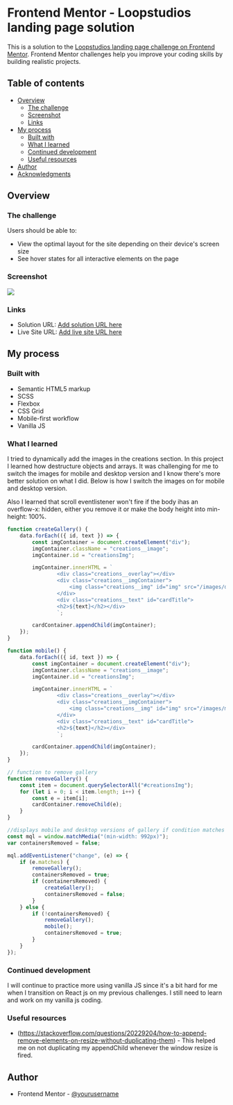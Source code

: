 # Frontend Mentor - Loopstudios landing page solution

This is a solution to the [Loopstudios landing page challenge on Frontend Mentor](https://www.frontendmentor.io/challenges/loopstudios-landing-page-N88J5Onjw). Frontend Mentor challenges help you improve your coding skills by building realistic projects.

## Table of contents

-   [Overview](#overview)
    -   [The challenge](#the-challenge)
    -   [Screenshot](#screenshot)
    -   [Links](#links)
-   [My process](#my-process)
    -   [Built with](#built-with)
    -   [What I learned](#what-i-learned)
    -   [Continued development](#continued-development)
    -   [Useful resources](#useful-resources)
-   [Author](#author)
-   [Acknowledgments](#acknowledgments)

## Overview

### The challenge

Users should be able to:

-   View the optimal layout for the site depending on their device's screen size
-   See hover states for all interactive elements on the page

### Screenshot

![](./screenshot/desktop.png.jpg)

### Links

-   Solution URL: [Add solution URL here](https://your-solution-url.com)
-   Live Site URL: [Add live site URL here](https://your-live-site-url.com)

## My process

### Built with

-   Semantic HTML5 markup
-   SCSS
-   Flexbox
-   CSS Grid
-   Mobile-first workflow
-   Vanilla JS

### What I learned

I tried to dynamically add the images in the creations section. In this project I learned how destructure objects and arrays. It was challenging for me to switch the images for mobile and desktop version and I know there's more better solution on what I did. Below is how I switch the images on for mobile and desktop version.

Also I learned that scroll eventlistener won't fire if the body ihas an overflow-x: hidden, either you remove it or make the body height into min-height: 100%.

```js
function createGallery() {
    data.forEach(({ id, text }) => {
        const imgContainer = document.createElement("div");
        imgContainer.className = "creations__image";
        imgContainer.id = "creationsImg";

        imgContainer.innerHTML = `
                <div class="creations__overlay"></div>
                <div class="creations__imgContainer">
                    <img class="creations__img" id="img" src="/images/desktop/image-desktop-${id}.jpg" alt="image-${id}" />
                </div>
                <div class="creations__text" id="cardTitle">
                <h2>${text}</h2></div>
                `;

        cardContainer.appendChild(imgContainer);
    });
}

function mobile() {
    data.forEach(({ id, text }) => {
        const imgContainer = document.createElement("div");
        imgContainer.className = "creations__image";
        imgContainer.id = "creationsImg";

        imgContainer.innerHTML = `
                <div class="creations__overlay"></div>
                <div class="creations__imgContainer">
                    <img class="creations__img" id="img" src="/images/mobile/image-mobile-${id}.jpg" alt="image-${id}" />
                </div>
                <div class="creations__text" id="cardTitle">
                <h2>${text}</h2></div>
                `;

        cardContainer.appendChild(imgContainer);
    });
}

// function to remove gallery
function removeGallery() {
    const item = document.querySelectorAll("#creationsImg");
    for (let i = 0; i < item.length; i++) {
        const e = item[i];
        cardContainer.removeChild(e);
    }
}

//displays mobile and desktop versions of gallery if condition matches
const mql = window.matchMedia("(min-width: 992px)");
var containersRemoved = false;

mql.addEventListener("change", (e) => {
    if (e.matches) {
        removeGallery();
        containersRemoved = true;
        if (containersRemoved) {
            createGallery();
            containersRemoved = false;
        }
    } else {
        if (!containersRemoved) {
            removeGallery();
            mobile();
            containersRemoved = true;
        }
    }
});
```

### Continued development

I will continue to practice more using vanilla JS since it's a bit hard for me when I transition on React js on my previous challenges. I still need to learn and work on my vanilla js coding.

### Useful resources

-   (https://stackoverflow.com/questions/20229204/how-to-append-remove-elements-on-resize-without-duplicating-them) - This helped me on not duplicating my appendChild whenever the window resize is fired.

## Author

-   Frontend Mentor - [@yourusername](https://www.frontendmentor.io/profile/Ao-chi)
